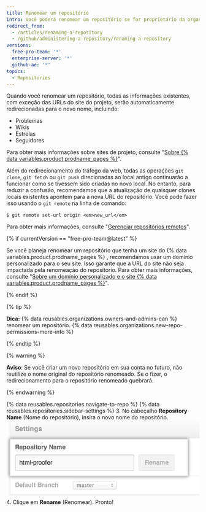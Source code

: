 ```yaml
---
title: Renomear um repositório
intro: Você poderá renomear um repositório se for proprietário da organização ou tiver permissões de administrador no repositório.
redirect_from:
  - /articles/renaming-a-repository
  - /github/administering-a-repository/renaming-a-repository
versions:
  free-pro-team: '*'
  enterprise-server: '*'
  github-ae: '*'
topics:
  - Repositories
---
```

Quando você renomear um repositório, todas as informações existentes, com exceção das URLs do site do projeto, serão automaticamente redirecionadas para o novo nome, incluindo:

* Problemas
* Wikis
* Estrelas
* Seguidores

Para obter mais informações sobre sites de projeto, consulte "[Sobre {% data variables.product.prodname_pages %}](/pages/getting-started-with-github-pages/about-github-pages#types-of-github-pages-sites)".

Além do redirecionamento do tráfego da web, todas as operações `git clone`, `git fetch` ou `git push` direcionadas ao local antigo continuarão a funcionar como se tivessem sido criadas no novo local. No entanto, para reduzir a confusão, recomendamos que a atualização de quaisquer clones locais existentes apontem para a nova URL do repositório. Você pode fazer isso usando o `git remote` na linha de comando:

```shell
$ git remote set-url origin <em>new_url</em>
```

Para obter mais informações, consulte "[Gerenciar repositórios remotos](/github/getting-started-with-github/managing-remote-repositories)".

{% if currentVersion == "free-pro-team@latest" %}

Se você planeja renomear um repositório que tenha um site do {% data variables.product.prodname_pages %} , recomendamos usar um domínio personalizado para o seu site. Isso garante que a URL do site não seja impactada pela renomeação do repositório. Para obter mais informações, consulte "[Sobre um domínio personalizado e o site {% data variables.product.prodname_pages %}](/pages/configuring-a-custom-domain-for-your-github-pages-site/about-custom-domains-and-github-pages)".

{% endif %}

{% tip %}

**Dica:** {% data reusables.organizations.owners-and-admins-can %} renomear um repositório. {% data reusables.organizations.new-repo-permissions-more-info %}

{% endtip %}

{% warning %}

**Aviso**: Se você criar um novo repositório em sua conta no futuro, não reutilize o nome original do repositório renomeado. Se o fizer, o redirecionamento para o repositório renomeado quebrará.

{% endwarning %}

{% data reusables.repositories.navigate-to-repo %}
{% data reusables.repositories.sidebar-settings %}
3. No cabeçalho **Repository Name** (Nome do repositório), insira o novo nome do repositório. ![Renomeação do repositório](/assets/images/help/repository/repository-name-change.png)
4. Clique em **Rename** (Renomear). Pronto!
